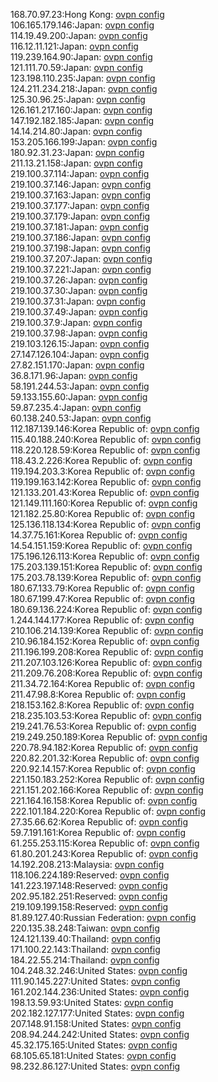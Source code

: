 168.70.97.23:Hong Kong: [ovpn config](vpn/168_70_97_23.ovpn)  
106.165.179.146:Japan: [ovpn config](vpn/106_165_179_146.ovpn)  
114.19.49.200:Japan: [ovpn config](vpn/114_19_49_200.ovpn)  
116.12.11.121:Japan: [ovpn config](vpn/116_12_11_121.ovpn)  
119.239.164.90:Japan: [ovpn config](vpn/119_239_164_90.ovpn)  
121.111.70.59:Japan: [ovpn config](vpn/121_111_70_59.ovpn)  
123.198.110.235:Japan: [ovpn config](vpn/123_198_110_235.ovpn)  
124.211.234.218:Japan: [ovpn config](vpn/124_211_234_218.ovpn)  
125.30.96.25:Japan: [ovpn config](vpn/125_30_96_25.ovpn)  
126.161.217.160:Japan: [ovpn config](vpn/126_161_217_160.ovpn)  
147.192.182.185:Japan: [ovpn config](vpn/147_192_182_185.ovpn)  
14.14.214.80:Japan: [ovpn config](vpn/14_14_214_80.ovpn)  
153.205.166.199:Japan: [ovpn config](vpn/153_205_166_199.ovpn)  
180.92.31.23:Japan: [ovpn config](vpn/180_92_31_23.ovpn)  
211.13.21.158:Japan: [ovpn config](vpn/211_13_21_158.ovpn)  
219.100.37.114:Japan: [ovpn config](vpn/219_100_37_114.ovpn)  
219.100.37.146:Japan: [ovpn config](vpn/219_100_37_146.ovpn)  
219.100.37.163:Japan: [ovpn config](vpn/219_100_37_163.ovpn)  
219.100.37.177:Japan: [ovpn config](vpn/219_100_37_177.ovpn)  
219.100.37.179:Japan: [ovpn config](vpn/219_100_37_179.ovpn)  
219.100.37.181:Japan: [ovpn config](vpn/219_100_37_181.ovpn)  
219.100.37.186:Japan: [ovpn config](vpn/219_100_37_186.ovpn)  
219.100.37.198:Japan: [ovpn config](vpn/219_100_37_198.ovpn)  
219.100.37.207:Japan: [ovpn config](vpn/219_100_37_207.ovpn)  
219.100.37.221:Japan: [ovpn config](vpn/219_100_37_221.ovpn)  
219.100.37.26:Japan: [ovpn config](vpn/219_100_37_26.ovpn)  
219.100.37.30:Japan: [ovpn config](vpn/219_100_37_30.ovpn)  
219.100.37.31:Japan: [ovpn config](vpn/219_100_37_31.ovpn)  
219.100.37.49:Japan: [ovpn config](vpn/219_100_37_49.ovpn)  
219.100.37.9:Japan: [ovpn config](vpn/219_100_37_9.ovpn)  
219.100.37.98:Japan: [ovpn config](vpn/219_100_37_98.ovpn)  
219.103.126.15:Japan: [ovpn config](vpn/219_103_126_15.ovpn)  
27.147.126.104:Japan: [ovpn config](vpn/27_147_126_104.ovpn)  
27.82.151.170:Japan: [ovpn config](vpn/27_82_151_170.ovpn)  
36.8.171.96:Japan: [ovpn config](vpn/36_8_171_96.ovpn)  
58.191.244.53:Japan: [ovpn config](vpn/58_191_244_53.ovpn)  
59.133.155.60:Japan: [ovpn config](vpn/59_133_155_60.ovpn)  
59.87.235.4:Japan: [ovpn config](vpn/59_87_235_4.ovpn)  
60.138.240.53:Japan: [ovpn config](vpn/60_138_240_53.ovpn)  
112.187.139.146:Korea Republic of: [ovpn config](vpn/112_187_139_146.ovpn)  
115.40.188.240:Korea Republic of: [ovpn config](vpn/115_40_188_240.ovpn)  
118.220.128.59:Korea Republic of: [ovpn config](vpn/118_220_128_59.ovpn)  
118.43.2.226:Korea Republic of: [ovpn config](vpn/118_43_2_226.ovpn)  
119.194.203.3:Korea Republic of: [ovpn config](vpn/119_194_203_3.ovpn)  
119.199.163.142:Korea Republic of: [ovpn config](vpn/119_199_163_142.ovpn)  
121.133.201.43:Korea Republic of: [ovpn config](vpn/121_133_201_43.ovpn)  
121.149.111.160:Korea Republic of: [ovpn config](vpn/121_149_111_160.ovpn)  
121.182.25.80:Korea Republic of: [ovpn config](vpn/121_182_25_80.ovpn)  
125.136.118.134:Korea Republic of: [ovpn config](vpn/125_136_118_134.ovpn)  
14.37.75.161:Korea Republic of: [ovpn config](vpn/14_37_75_161.ovpn)  
14.54.151.159:Korea Republic of: [ovpn config](vpn/14_54_151_159.ovpn)  
175.196.126.113:Korea Republic of: [ovpn config](vpn/175_196_126_113.ovpn)  
175.203.139.151:Korea Republic of: [ovpn config](vpn/175_203_139_151.ovpn)  
175.203.78.139:Korea Republic of: [ovpn config](vpn/175_203_78_139.ovpn)  
180.67.133.79:Korea Republic of: [ovpn config](vpn/180_67_133_79.ovpn)  
180.67.199.47:Korea Republic of: [ovpn config](vpn/180_67_199_47.ovpn)  
180.69.136.224:Korea Republic of: [ovpn config](vpn/180_69_136_224.ovpn)  
1.244.144.177:Korea Republic of: [ovpn config](vpn/1_244_144_177.ovpn)  
210.106.214.139:Korea Republic of: [ovpn config](vpn/210_106_214_139.ovpn)  
210.96.184.152:Korea Republic of: [ovpn config](vpn/210_96_184_152.ovpn)  
211.196.199.208:Korea Republic of: [ovpn config](vpn/211_196_199_208.ovpn)  
211.207.103.126:Korea Republic of: [ovpn config](vpn/211_207_103_126.ovpn)  
211.209.76.208:Korea Republic of: [ovpn config](vpn/211_209_76_208.ovpn)  
211.34.72.164:Korea Republic of: [ovpn config](vpn/211_34_72_164.ovpn)  
211.47.98.8:Korea Republic of: [ovpn config](vpn/211_47_98_8.ovpn)  
218.153.162.8:Korea Republic of: [ovpn config](vpn/218_153_162_8.ovpn)  
218.235.103.53:Korea Republic of: [ovpn config](vpn/218_235_103_53.ovpn)  
219.241.76.53:Korea Republic of: [ovpn config](vpn/219_241_76_53.ovpn)  
219.249.250.189:Korea Republic of: [ovpn config](vpn/219_249_250_189.ovpn)  
220.78.94.182:Korea Republic of: [ovpn config](vpn/220_78_94_182.ovpn)  
220.82.201.32:Korea Republic of: [ovpn config](vpn/220_82_201_32.ovpn)  
220.92.14.157:Korea Republic of: [ovpn config](vpn/220_92_14_157.ovpn)  
221.150.183.252:Korea Republic of: [ovpn config](vpn/221_150_183_252.ovpn)  
221.151.202.166:Korea Republic of: [ovpn config](vpn/221_151_202_166.ovpn)  
221.164.16.158:Korea Republic of: [ovpn config](vpn/221_164_16_158.ovpn)  
222.101.184.220:Korea Republic of: [ovpn config](vpn/222_101_184_220.ovpn)  
27.35.66.62:Korea Republic of: [ovpn config](vpn/27_35_66_62.ovpn)  
59.7.191.161:Korea Republic of: [ovpn config](vpn/59_7_191_161.ovpn)  
61.255.253.115:Korea Republic of: [ovpn config](vpn/61_255_253_115.ovpn)  
61.80.201.243:Korea Republic of: [ovpn config](vpn/61_80_201_243.ovpn)  
14.192.208.213:Malaysia: [ovpn config](vpn/14_192_208_213.ovpn)  
118.106.224.189:Reserved: [ovpn config](vpn/118_106_224_189.ovpn)  
141.223.197.148:Reserved: [ovpn config](vpn/141_223_197_148.ovpn)  
202.95.182.251:Reserved: [ovpn config](vpn/202_95_182_251.ovpn)  
219.109.199.158:Reserved: [ovpn config](vpn/219_109_199_158.ovpn)  
81.89.127.40:Russian Federation: [ovpn config](vpn/81_89_127_40.ovpn)  
220.135.38.248:Taiwan: [ovpn config](vpn/220_135_38_248.ovpn)  
124.121.139.40:Thailand: [ovpn config](vpn/124_121_139_40.ovpn)  
171.100.22.143:Thailand: [ovpn config](vpn/171_100_22_143.ovpn)  
184.22.55.214:Thailand: [ovpn config](vpn/184_22_55_214.ovpn)  
104.248.32.246:United States: [ovpn config](vpn/104_248_32_246.ovpn)  
111.90.145.227:United States: [ovpn config](vpn/111_90_145_227.ovpn)  
161.202.144.236:United States: [ovpn config](vpn/161_202_144_236.ovpn)  
198.13.59.93:United States: [ovpn config](vpn/198_13_59_93.ovpn)  
202.182.127.177:United States: [ovpn config](vpn/202_182_127_177.ovpn)  
207.148.91.158:United States: [ovpn config](vpn/207_148_91_158.ovpn)  
208.94.244.242:United States: [ovpn config](vpn/208_94_244_242.ovpn)  
45.32.175.165:United States: [ovpn config](vpn/45_32_175_165.ovpn)  
68.105.65.181:United States: [ovpn config](vpn/68_105_65_181.ovpn)  
98.232.86.127:United States: [ovpn config](vpn/98_232_86_127.ovpn)  
